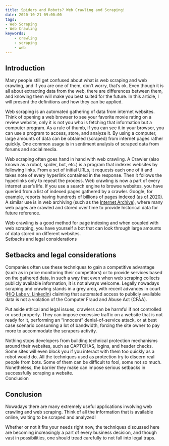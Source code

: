 ```yaml
---
title: Spiders and Robots? Web Crawling and Scraping!
date: 2020-10-21 09:00:00
tags:
- Web Scraping
- Web Crawling
keywords:
    - crawling
    - scraping
    - web
---
```


## Introduction
Many people still get confused about what is web scraping and web crawling, and if you are one of them, don’t worry, that’s ok. Even though it is all about extracting data from the web, there are differences between them, and knowing them will make you best suited for the future. In this article, I will present the definitions and how they can be applied. 

Web scraping is an automated gathering of data from internet websites. Think of opening a web browser to see your favorite movie rating on a review website, only it is not you who is fetching that information but a computer program. As a rule of thumb, if you can see it in your browser, you can use a program to access, store, and analyze it. By using a computer, large amounts of data can be obtained (scraped) from internet pages rather quickly. One common usage is in sentiment analysis of scraped data from forums and social media.  

Web scraping often goes hand in hand with web crawling. A Crawler (also known as a robot, spider, bot, etc.) is a program that indexes websites by following links. From a set of initial URLs, it requests each one of it and takes note of every hyperlink contained in the response. Then it follows the hyperlinks only to repeat the process. Web crawling is now a part of every internet user’s life. If you use a search engine to browse websites, you have queried from a list of indexed pages gathered by a crawler. Google, for example, reports having hundreds of billions of pages indexed ([as of 2020](https://www.google.com/search/howsearchworks/crawling-indexing/)). A similar use is in web archiving (such as the [Internet Archive](https://archive.org/)), where many web pages are crawled and stored over time to provide historical data for future reference.   

Web crawling is a good method for page indexing and when coupled with web scraping, you have yourself a bot that can look through large amounts of data stored on different websites.  
Setbacks and legal considerations  

## Setbacks and legal considerations  

Companies often use these techniques to gain a competitive advantage (such as in price monitoring their competitors) or to provide services based on the gathered data, in such a way that even when web scraping collects publicly available information, it is not always welcome. Legally nowadays scraping and crawling stands in a grey area, with recent advances in court ([HiQ Labs v. LinkedIn](https://law.justia.com/cases/federal/appellate-courts/ca9/17-16783/17-16783-2019-09-09.html)) claiming that automated access to publicly available data is not a violation of the Computer Fraud and Abuse Act (CFAA).  

Put aside ethical and legal issues, crawlers can be harmful if not controlled or used properly. They can impose excessive traffic on a website that is not ready for it, performing an “innocent” denial-of-service attack, or at best case scenario consuming a lot of bandwidth, forcing the site owner to pay more to accommodate the scrapers activity.  

Nothing stops developers from building technical protection mechanisms around their websites, such as CAPTCHAS, logins, and header checks. Some sites will even block you if you interact with them too quickly as a robot would do. All the techniques used as protection try to discern real people from bots. Some of them can be difficult to fool, some not so much. Nonetheless, the barrier they make can impose serious setbacks in successfully scraping a website.  
Conclusion

## Conclusion

Nowadays there are many extremely useful applications involving web crawling and web scraping. Think of all the information that is available online, waiting to be scraped and analyzed!  

Whether or not it fits your needs right now, the techniques discussed here are becoming increasingly a part of every business decision, and though vast in possibilities, one should tread carefully to not fall into legal traps.
